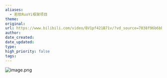```yaml
---
aliases:
  - 若依RuoYi框架项目
theme: 
original: 
url: https://www.bilibili.com/video/BV1pf421B71v/?vd_source=7038f96b6bb3b14743531b102b109c43
author: 
date_created: 
date_updated: 
type: 
high_priority: false
tags:
---
```

![image.png](https://cdn.jsdelivr.net/gh/duanbiao2000/BlogGallery@main/picture/20240816212534.png)

